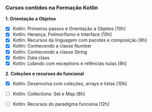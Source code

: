 ### **Cursos contidos na Formação Kotlin** ###

**1. Orientação a Objetos**

- [x] Kotlin: Primeiros passos e Orientação a Objetos [10h]
- [x] Kotlin: Herança, Polimorfismo e Interface [10h]
- [x] Kotlin: Recursos da linguagem com pacotes e composição [8h]
- [x] Kotlin: Conhecendo a classe Number
- [x] Kotlin: Conhecendo a classe String
- [x] Kotlin: Data class
- [x] Kotlin: Lidando com exceptions e refências nulas [8h]

 **2. Coleções e recursos do funcional**

- [x] Kotlin: Desenvolva com coleções, arrays e listas [10h]

- [ ] Kotlin: Collections: Set e Map [8h]

- [ ] Kotlin: Recursos do paradigma funciona [12h]
